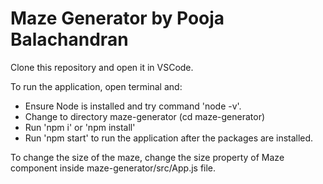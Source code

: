 # Maze Generator by Pooja Balachandran

Clone this repository and open it in VSCode.


To run the application, open terminal and:
- Ensure Node is installed and try command 'node -v'.
- Change to directory maze-generator (cd maze-generator)
- Run 'npm i' or 'npm install'
- Run 'npm start' to run the application after the packages are installed.


To change the size of the maze, change the size property of Maze component inside maze-generator/src/App.js file.
